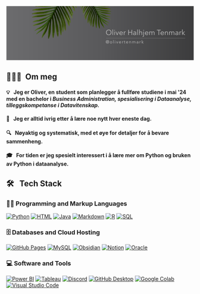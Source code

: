 <p align="center">
	<img src="pictures/Banner1.png">
</p>

## 👨🏻‍💻 &nbsp;Om meg

#### 💡 &nbsp; Jeg er Oliver, en student som planlegger å fullføre studiene i mai '24 med en bachelor i *Business Administration, spesialisering i Dataanalyse, tilleggskompetanse i Datavitenskap.* 

#### 🌱 &nbsp; Jeg er alltid ivrig etter å lære noe nytt hver eneste dag. 
#### 🔍 &nbsp; Nøyaktig og systematisk, med et øye for detaljer for å bevare sammenheng. 
#### 🎓 &nbsp; For tiden er jeg spesielt interessert i å lære mer om **Python** og bruken av **Python i dataanalyse**. 


## 🛠 &nbsp; Tech Stack

<h3>👨‍💻 Programming and Markup Languages</h3>

  <p>
	  
 <a href="https://github.com/search?q=user%3ADenverCoder1+language%3Apython"><img alt="Python" src="https://img.shields.io/badge/Python-14354C.svg?logo=python&logoColor=white"></a>
      <a href="https://github.com/search?q=user%3ADenverCoder1+language%3Ahtml"><img alt="HTML" src="https://img.shields.io/badge/HTML-E34F26.svg?logo=html5&logoColor=white"></a>
      <a href="https://github.com/search?q=user%3ADenverCoder1+language%3Ajava"><img alt="Java" src="https://custom-icon-badges.demolab.com/badge/Java-007396.svg?logo=java&logoColor=white"></a>
      <a href="https://github.com/search?q=user%3ADenverCoder1+language%3Amarkdown"><img alt="Markdown" src="https://img.shields.io/badge/Markdown-000000.svg?logo=markdown&logoColor=white"></a>
      <a href="https://github.com/search?q=user%3ADenverCoder1+language%3Ar"><img alt="R" src="https://img.shields.io/badge/R-276DC3.svg?logo=r&logoColor=white"></a>
      <a href="https://github.com/search?q=user%3ADenverCoder1+language%3Asql"><img alt="SQL" src="https://custom-icon-badges.demolab.com/badge/SQL-025E8C.svg?logo=database&logoColor=white"></a>
 
  </p>

<h3>🗄️ Databases and Cloud Hosting</h3>

  <p>
      <a href="#"><img alt="GitHub Pages" src="https://img.shields.io/badge/GitHub%20Pages-222222.svg?style=for-the-badge&logo=GitHub-Pages&logoColor=white"></a>
      <a href="#"><img alt="MySQL" src="https://img.shields.io/badge/MySQL-4479A1.svg?style=for-the-badge&logo=MySQL&logoColor=white"></a>
      <a href="#"><img alt="Obsidian" src="https://img.shields.io/badge/Obsidian-7C3AED.svg?style=for-the-badge&logo=Obsidian&logoColor=white"></a>
      <a href="#"><img alt="Notion" src="https://img.shields.io/badge/Notion-000000.svg?style=for-the-badge&logo=Notion&logoColor=white"></a>
      <a href="#"><img alt="Oracle" src ="https://img.shields.io/badge/Oracle-F80000.svg?style=for-the-badge&logo=Oracle&logoColor=white"></a>
  </p>

<h3>💻 Software and Tools</h3>

  <p>
      <a href="#"><img alt="Power BI" src="https://img.shields.io/badge/Power%20BI-F2C811.svg?style=for-the-badge&logo=Power-BI&logoColor=black"></a>
      <a href="#"><img alt="Tableau" src="https://img.shields.io/badge/Tableau-E97627.svg?style=for-the-badge&logo=Tableau&logoColor=white"></a>
      <a href="#"><img alt="Discord" src="https://img.shields.io/badge/Discord-5865F2.svg?style=for-the-badge&logo=Discord&logoColor=white"></a>
      <a href="#"><img alt="GitHub Desktop" src="https://img.shields.io/badge/GitHub-181717.svg?style=for-the-badge&logo=GitHub&logoColor=white"></a>
      <a href="#"><img alt="Google Colab" src="https://img.shields.io/badge/Google%20Colab-F9AB00.svg?style=for-the-badge&logo=Google-Colab&logoColor=white"></a>
      <a href="#"><img alt="Visual Studio Code" src="https://img.shields.io/badge/Visual%20Studio%20Code-007ACC.svg?style=for-the-badge&logo=Visual-Studio-Code&logoColor=white"></a>
      

  </p>

  

